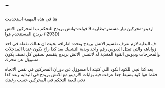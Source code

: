 # - 

هنا في هذه المهمة استخدمت 

اردينو-محركين تيار مستمر-بطارية 9 فولت-واتش بريدج للتحكم ب المحركين
الاتش بريدج المستتخدم هوا (l293D)

ف البداية لازم نعرف تقسيم الاتش بريدج ونحدد اطرافه بحيث ان هنالك نقطة في احد زواياهه والتي تمثل الدبوس رقم واحد وبدية التشبيك
بعد كذا راح يكون عندنا المدخلات والمخرجات ودبوس القوة المغذية له 
لاتنسى الاتش بريدج ينقسم نصفين كل نصف يكون مسوؤل عن محرك.

بعد كذا نجي للكود
 الكود اللي كتبته انا مسوؤل عن دوران المحركين في نفس الاتجاه فقط
 هوا كود بسيط جدا عرفت فيه بوابات الاردينو مع الاتش بريدج في البداية 
 وبعد كذا تجي للعبة التحكم في المحركين حسب رغبتك

